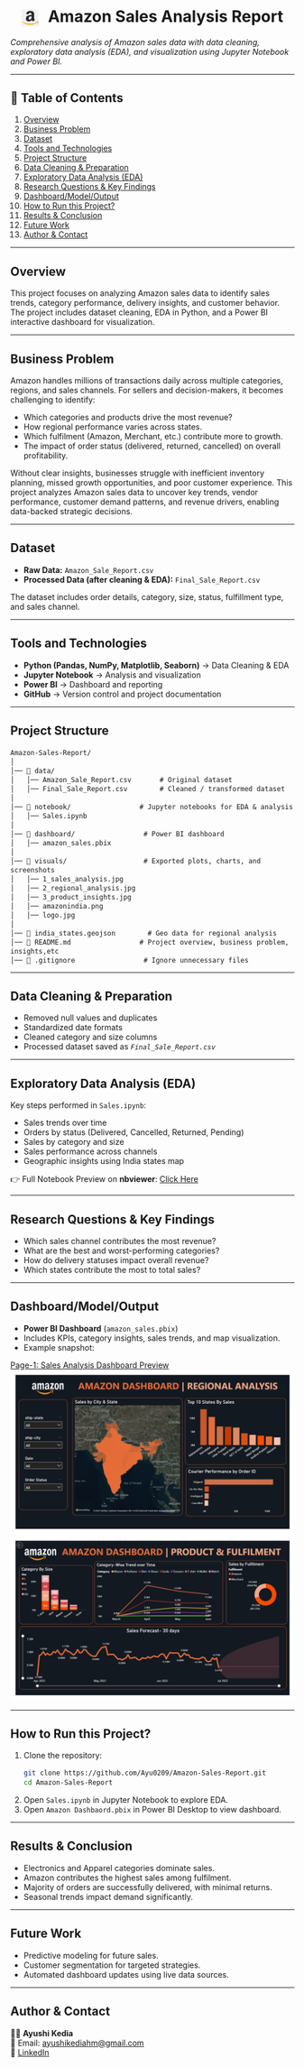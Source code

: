 <h1 align="center">
  <img src="visuals/logo.jpg" alt="Logo" width="30" style="vertical-align:middle; margin-right:10px;"/>
  Amazon Sales Analysis Report
</h1>

_Comprehensive analysis of Amazon sales data with data cleaning, exploratory data analysis (EDA), and visualization using Jupyter Notebook and Power BI._  

---

## 📑 Table of Contents  
1. [Overview](#overview)  
2. [Business Problem](#business-problem)  
3. [Dataset](#dataset)  
4. [Tools and Technologies](#tools-and-technologies)  
5. [Project Structure](#project-structure)  
6. [Data Cleaning & Preparation](#data-cleaning--preparation)  
7. [Exploratory Data Analysis (EDA)](#exploratory-data-analysis-eda)  
8. [Research Questions & Key Findings](#research-questions--key-findings)  
9. [Dashboard/Model/Output](#dashboardmodeloutput)  
10. [How to Run this Project?](#how-to-run-this-project)  
11. [Results & Conclusion](#results--conclusion)  
12. [Future Work](#future-work)  
13. [Author & Contact](#author--contact)  

---

## Overview  
This project focuses on analyzing Amazon sales data to identify sales trends, category performance, delivery insights, and customer behavior. The project includes dataset cleaning, EDA in Python, and a Power BI interactive dashboard for visualization.  

---

## Business Problem  
Amazon handles millions of transactions daily across multiple categories, regions, and sales channels. For sellers and decision-makers, it becomes challenging to identify:
- Which categories and products drive the most revenue?
- How regional performance varies across states.
- Which fulfilment (Amazon, Merchant, etc.) contribute more to growth.
- The impact of order status (delivered, returned, cancelled) on overall profitability.
  
Without clear insights, businesses struggle with inefficient inventory planning, missed growth opportunities, and poor customer experience.
This project analyzes Amazon sales data to uncover key trends, vendor performance, customer demand patterns, and revenue drivers, enabling data-backed strategic decisions. 

---

## Dataset  
- **Raw Data:** `Amazon_Sale_Report.csv`  
- **Processed Data (after cleaning & EDA):** `Final_Sale_Report.csv`  

The dataset includes order details, category, size, status, fulfillment type, and sales channel.  

---

## Tools and Technologies  
- **Python (Pandas, NumPy, Matplotlib, Seaborn)** → Data Cleaning & EDA  
- **Jupyter Notebook** → Analysis and visualization  
- **Power BI** → Dashboard and reporting  
- **GitHub** → Version control and project documentation  

---

## Project Structure  

```
Amazon-Sales-Report/
│
│── 📂 data/                         
│   │── Amazon_Sale_Report.csv       # Original dataset
│   │── Final_Sale_Report.csv        # Cleaned / transformed dataset
│
│── 📂 notebook/                 # Jupyter notebooks for EDA & analysis
│   │── Sales.ipynb
│
│── 📂 dashboard/                 # Power BI dashboard
│   │── amazon_sales.pbix
│
│── 📂 visuals/                   # Exported plots, charts, and screenshots
│   │── 1_sales_analysis.jpg
│   │── 2_regional_analysis.jpg
│   │── 3_product_insights.jpg
│   │── amazonindia.png
│   │── logo.jpg
│
│── 📄 india_states.geojson        # Geo data for regional analysis
│── 📄 README.md                 # Project overview, business problem, insights,etc
│── 📄 .gitignore                 # Ignore unnecessary files

```

---

## Data Cleaning & Preparation  
- Removed null values and duplicates  
- Standardized date formats  
- Cleaned category and size columns  
- Processed dataset saved as _`Final_Sale_Report.csv`_  

---

## Exploratory Data Analysis (EDA)  
Key steps performed in `Sales.ipynb`:  
- Sales trends over time  
- Orders by status (Delivered, Cancelled, Returned, Pending)  
- Sales by category and size  
- Sales performance across channels  
- Geographic insights using India states map  

👉 Full Notebook Preview on **nbviewer**: [Click Here](https://nbviewer.org/github/Ayu0209/Amazon-Sales-Report/blob/main/notebook/Sales.ipynb)   

---

## Research Questions & Key Findings  
- Which sales channel contributes the most revenue?  
- What are the best and worst-performing categories?  
- How do delivery statuses impact overall revenue?  
- Which states contribute the most to total sales?  

---

## Dashboard/Model/Output  
- **Power BI Dashboard** (`amazon_sales.pbix`)  
- Includes KPIs, category insights, sales trends, and map visualization.  
- Example snapshot:  

[Page-1: Sales Analysis Dashboard Preview](https://github.com/Ayu0209/Amazon-Sales-Report/blob/main/visuals/1.Sales%20Anaysis.jpg)  
![Page-2: Regional Analysis Dashboard Preview](https://github.com/Ayu0209/Amazon-Sales-Report/blob/main/visuals/2.Regional%20Analysis.jpg)  
![Page-1: Product & Fulfilment Insights Dashboard Preview](https://github.com/Ayu0209/Amazon-Sales-Report/blob/main/visuals/3.Product%20%26%20Fulfilment%20Insights.jpg)  

---

## How to Run this Project?  
1. Clone the repository:  
   ```bash
   git clone https://github.com/Ayu0209/Amazon-Sales-Report.git
   cd Amazon-Sales-Report
   ```
2. Open `Sales.ipynb` in Jupyter Notebook to explore EDA.  
3. Open `Amazon Dashbaord.pbix` in Power BI Desktop to view dashboard.  

---

## Results & Conclusion  
- Electronics and Apparel categories dominate sales.  
- Amazon contributes the highest sales among fulfilment.  
- Majority of orders are successfully delivered, with minimal returns.  
- Seasonal trends impact demand significantly.  

---

## Future Work  
- Predictive modeling for future sales.  
- Customer segmentation for targeted strategies.  
- Automated dashboard updates using live data sources.  

---

## Author & Contact  
👩‍💻 **Ayushi Kedia**    
📧 Email: ayushikediahm@gmail.com    
🔗 [LinkedIn](https://www.linkedin.com/in/ayushi-kedia-81bb7520b/)  
